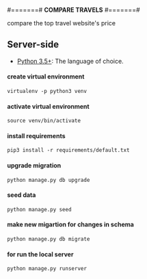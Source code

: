 #=======#
**COMPARE TRAVELS**
#=======#

compare the top travel website's price

## **Server-side**
* [Python 3.5+](http://www.python.org): The language of choice.

#### create virtual environment
    virtualenv -p python3 venv
    
#### activate virtual environment 
    source venv/bin/activate
    
#### install requirements
    pip3 install -r requirements/default.txt
    
#### upgrade migration
    python manage.py db upgrade

#### seed data
    python manage.py seed
    
#### make new migartion for changes in schema
    python manage.py db migrate

#### for run the local server 
    python manage.py runserver
    

